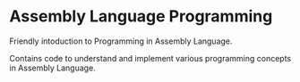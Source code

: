 # Assembly Language Programming

Friendly intoduction to Programming in Assembly Language.

Contains code to understand and implement various programming concepts in Assembly Language.
